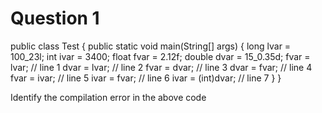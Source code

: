 
# Question 1

public class Test {
		public static void main(String[] args) {
				long lvar = 100_23l; 
				int ivar = 3400;
				float fvar = 2.12f;
				double dvar = 15_0.35d;
				fvar = lvar;  // line 1
				dvar = lvar;  // line 2
				fvar = dvar;  // line 3
				dvar = fvar;  // line 4
				fvar = ivar;  // line 5
				ivar = fvar;  // line 6
				ivar = (int)dvar;  // line 7
		}
}

Identify the compilation error in the above code








